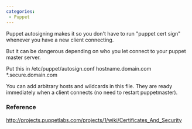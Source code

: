 ```yaml
---
categories:
 - Puppet
---
```

Puppet autosigning makes it so you don't have to run "puppet cert sign"
whenever you have a new client connecting.

But it can be dangerous depending on who you let connect to your puppet
master server.

Put this in /etc/puppet/autosign.conf hostname.domain.com
\*.secure.domain.com

You can add arbitrary hosts and wildcards in this file. They are ready
immediately when a client connects (no need to restart puppetmaster).

### Reference

<http://projects.puppetlabs.com/projects/1/wiki/Certificates_And_Security>

